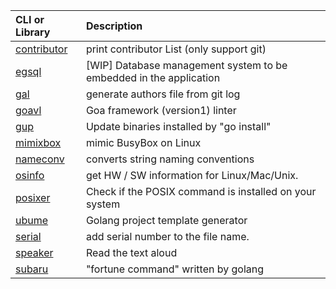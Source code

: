 |CLI or Library| Description|
|:--|:--|
|[contributor](https://github.com/nao1215/contributor)|print contributor List (only support git)|
|[egsql](https://github.com/nao1215/egsql)|[WIP] Database management system to be embedded in the application|
|[gal](https://github.com/nao1215/gal) | generate authors file from git log|
|[goavl](https://github.com/nao1215/goavl) | Goa framework (version1) linter|
|[gup](https://github.com/nao1215/gup) | Update binaries installed by "go install"|
|[mimixbox](https://github.com/nao1215/mimixbox)|mimic BusyBox on Linux|
|[nameconv](https://github.com/nao1215/nameconv) | converts string naming conventions|
|[osinfo](https://github.com/nao1215/osinfo)|get HW / SW information for Linux/Mac/Unix.|
|[posixer](https://github.com/nao1215/posixer) | Check if the POSIX command is installed on your system|
|[ubume](https://github.com/nao1215/ubume) | Golang project template generator|
|[serial](https://github.com/nao1215/serial)| add serial number to the file name.|
|[speaker](https://github.com/nao1215/speaker)| Read the text aloud|
|[subaru](https://github.com/nao1215/subaru) | "fortune command" written by golang|
